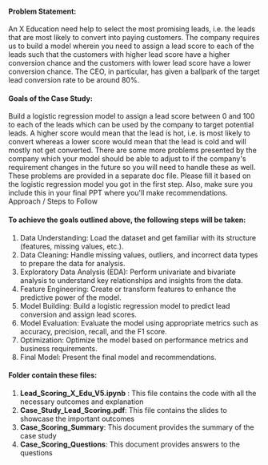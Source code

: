 #### Problem Statement:
An X Education need help to select the most promising leads, i.e. the leads that are most likely to convert into paying customers. The company requires us to build a model wherein you need to assign a lead score to each of the leads such that the customers with higher lead score have a higher conversion chance and the customers with lower lead score have a lower conversion chance. The CEO, in particular, has given a ballpark of the target lead conversion rate to be around 80%.

#### Goals of the Case Study:
Build a logistic regression model to assign a lead score between 0 and 100 to each of the leads which can be used by the company to target potential leads. A higher score would mean that the lead is hot, i.e. is most likely to convert whereas a lower score would mean that the lead is cold and will mostly not get converted.
There are some more problems presented by the company which your model should be able to adjust to if the company's requirement changes in the future so you will need to handle these as well. These problems are provided in a separate doc file. Please fill it based on the logistic regression model you got in the first step. Also, make sure you include this in your final PPT where you'll make recommendations.
Approach / Steps to Follow

#### To achieve the goals outlined above, the following steps will be taken:
1. Data Understanding: Load the dataset and get familiar with its structure (features, missing values, etc.).
2. Data Cleaning: Handle missing values, outliers, and incorrect data types to prepare the data for analysis.
3. Exploratory Data Analysis (EDA): Perform univariate and bivariate analysis to understand key relationships and insights from the data.
4. Feature Engineering: Create or transform features to enhance the predictive power of the model.
5. Model Building: Build a logistic regression model to predict lead conversion and assign lead scores.
6. Model Evaluation: Evaluate the model using appropriate metrics such as accuracy, precision, recall, and the F1 score.
7. Optimization: Optimize the model based on performance metrics and business requirements.
8. Final Model: Present the final model and recommendations.


#### Folder contain these files:
1. **Lead_Scoring_X_Edu_V5.ipynb** : This file contains the code with all the necessary outcomes and explanation
2. **Case_Study_Lead_Scoring.pdf**:  This file contains the slides to showcase the important outcomes 
3. **Case_Scoring_Summary**: This document provides the summary of the case study 
4. **Case_Scoring_Questions**: This document provides answers to the questions 
